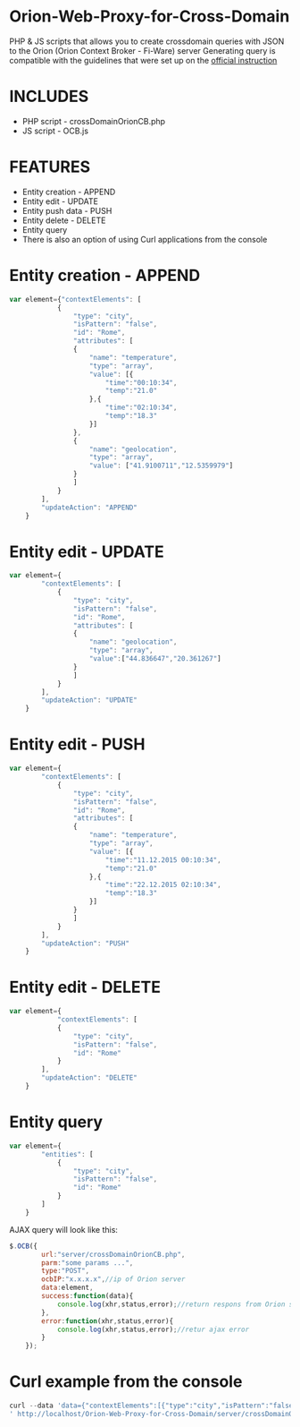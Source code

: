 Orion-Web-Proxy-for-Cross-Domain
================================

PHP & JS scripts that allows you to create crossdomain queries with JSON to the Orion (Orion Context Broker - Fi-Ware) server 
Generating query is compatible with the guidelines that were set up on the [official instruction](http://forge.fiware.org/plugins/mediawiki/wiki/fiware/index.php/Publish/Subscribe_Broker_-_Orion_Context_Broker_-_User_and_Programmers_Guide#Additional_information_and_resources)

INCLUDES
========
* PHP script - crossDomainOrionCB.php
* JS script - OCB.js


FEATURES
========
* Entity creation - APPEND
* Entity edit - UPDATE
* Entity push data - PUSH
* Entity delete - DELETE
* Entity query
* There is also an option of using Curl applications from the console

Entity creation - APPEND
========================
```javascript
var element={"contextElements": [
	        {
	            "type": "city",
	            "isPattern": "false",
	            "id": "Rome",
	            "attributes": [
	            {
	                "name": "temperature",
	                "type": "array",
	                "value": [{
	                	"time":"00:10:34",
	                	"temp":"21.0"
	                },{
	                	"time":"02:10:34",
	                	"temp":"18.3"
	                }]
	            },
	            {
	                "name": "geolocation",
	                "type": "array",
	                "value": ["41.9100711","12.5359979"]
	            }
	            ]
	        }
	    ],
	    "updateAction": "APPEND"
	}
```
Entity edit - UPDATE
====================
```javascript
var element={
	    "contextElements": [
	        {
	            "type": "city",
	            "isPattern": "false",
	            "id": "Rome",
	            "attributes": [
	            {
	                "name": "geolocation",
	                "type": "array",
	                "value":["44.836647","20.361267"]
	            }
	            ]
	        }
	    ],
	    "updateAction": "UPDATE"
	}
```
Entity edit - PUSH
==================
```javascript
var element={
		"contextElements": [
	        {
	            "type": "city",
	            "isPattern": "false",
	            "id": "Rome",
	            "attributes": [
	            {
	                "name": "temperature",
	                "type": "array",
	                "value": [{
	                	"time":"11.12.2015 00:10:34",
	                	"temp":"21.0"
	                },{
	                	"time":"22.12.2015 02:10:34",
	                	"temp":"18.3"
	                }]
	            }
	            ]
	        }
	    ],
	    "updateAction": "PUSH"
	}
```
Entity edit - DELETE
====================
```javascript
var element={
			"contextElements": [
	        {
	            "type": "city",
	            "isPattern": "false",
	            "id": "Rome"
	        }
	    ],
	    "updateAction": "DELETE"
	}
```
Entity query
============
```javascript
var element={
	    "entities": [
	        {
	            "type": "city",
	            "isPattern": "false",
	            "id": "Rome"
	        }
	    ]
	}
```

AJAX query will look like this:
```javascript
$.OCB({
		url:"server/crossDomainOrionCB.php",
		parm:"some params ...",
		type:"POST",
		ocbIP:"x.x.x.x",//ip of Orion server
		data:element,
		success:function(data){
			console.log(xhr,status,error);//return respons from Orion server
		},
		error:function(xhr,status,error){
			console.log(xhr,status,error);//retur ajax error
		}
	});
```

Curl example from the console
=============================
```javascript
curl --data 'data={"contextElements":[{"type":"city","isPattern":"false","id":"Rome"}],"updateAction":"DELETE"}&ocbIP=148.6.80.56&ocbPort=1026
' http://localhost/Orion-Web-Proxy-for-Cross-Domain/server/crossDomainOrionCB.php
```
